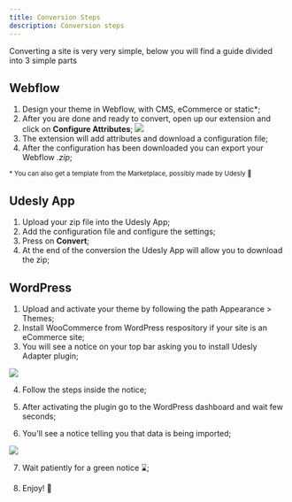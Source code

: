 ```yaml
---
title: Conversion Steps
description: Conversion steps
---
```


Converting a site is very very simple, below you will find a guide divided into 3 simple parts

## Webflow

1.  Design your theme in Webflow, with CMS, eCommerce or static*; 
2.  After you are done and ready to convert, open up our extension and click on **Configure Attributes**;
![](/images/wf-to-wp-attributes.png.png)
3.  The extension will add attributes and download a configuration file;
4.  After the configuration has been downloaded you can export your Webflow *.zip*;

<small>* You can also get a template from the Marketplace, possibly made by Udesly 🥰</small>

## Udesly App

1. Upload your zip file into the Udesly App;
2. Add the configuration file and configure the settings;
3. Press on **Convert**;
4. At the end of the conversion the Udesly App will allow you to download the zip;


## WordPress

1. Upload and activate your theme by following the path Appearance > Themes;
2. Install WooCommerce from WordPress respository if your site is an eCommerce site;
3. You will see a notice on your top bar asking you to install Udesly Adapter plugin;

![](/images/udesly-adapter-plugin.png)

4. Follow the steps inside the notice;

5. After activating the plugin go to the WordPress dashboard and wait few seconds;

6. You'll see a notice telling you that data is being imported;

![](/images/udesly-notice.png)

7. Wait patiently for a green notice ⌛;

8. Enjoy! 🥳